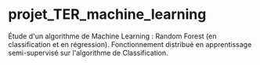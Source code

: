 # projet_TER_machine_learning

Étude d'un algorithme de Machine Learning : Random Forest (en classification et en régression). Fonctionnement distribué en apprentissage semi-supervisé sur l'algorithme de Classification.
